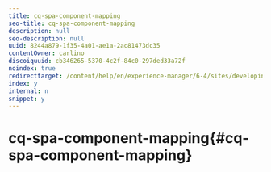 ```yaml
---
title: cq-spa-component-mapping
seo-title: cq-spa-component-mapping
description: null
seo-description: null
uuid: 8244a879-1f35-4a01-ae1a-2ac81473dc35
contentOwner: carlino
discoiquuid: cb346265-5370-4c2f-84c0-297ded33a72f
noindex: true
redirecttarget: /content/help/en/experience-manager/6-4/sites/developing/using/reference-materials
index: y
internal: n
snippet: y
---
```


# cq-spa-component-mapping{#cq-spa-component-mapping}

